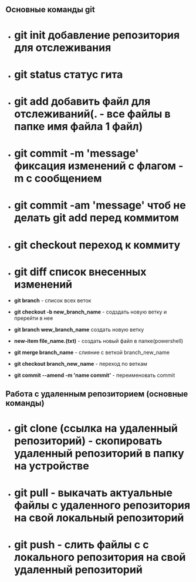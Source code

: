 ## **Основные команды git**
- # **git init** добавление репозитория для отслеживания

- # **git status** статус гита

- # **git add** добавить файл для отслеживаний(. - все файлы в папке имя файла 1 файл)

- # **git commit -m 'message'** фиксация изменений с флагом -m с сообщением

- # **git commit -am 'message'** чтоб не делать git add перед коммитом

- # **git checkout** переход к коммиту

- # **git diff** список внесенных изменений

- **git branch** - список всех веток

- **git checkout -b new_branch_name** - содздать новую ветку и пререйти в нее

- **git branch  wew_branch_name** создать новую ветку

- **new-item file_name.(txt)** - создать новый файл в папке(powershell)  

- **git merge branch_name** - слияние с веткой branch_new_name

- **git checkout branch_new_name** - переход по веткам

- **git commit --amend -m 'name commit'** - переименовать commit

## Работа с удаленным репозиторием (основные команды)

- # **git clone (ссылка на удаленный репозиторий)** - скопировать удаленный репозиторий в папку на устройстве

- # **git pull** - выкачать актуальные файлы с удаленного репозитория на свой локальный репозиторий
- # **git push** - слить файлы с с локального репозитория на свой удаленный репозиторий 